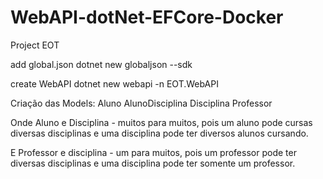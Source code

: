 # WebAPI-dotNet-EFCore-Docker
Project EOT


add global.json
dotnet new globaljson --sdk

create WebAPI
dotnet new webapi -n EOT.WebAPI


Criação das Models:
Aluno
AlunoDisciplina
Disciplina
Professor

Onde Aluno e Disciplina - muitos para muitos, pois um aluno pode cursas diversas disciplinas e uma disciplina pode ter diversos alunos cursando.

E Professor e disciplina - um para muitos, pois um professor pode ter diversas disciplinas e uma disciplina pode ter somente um professor.

